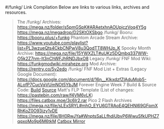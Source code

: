 #/funkg/ Link Compilation
Below are links to various links, archives and resources.
>The /funkg/ Archives:
https://mega.nz/folder/s5pmGSpK#ARAetxhnAOUpjczVoq4Y5g
https://mega.nz/megadrop/D2SKtOXSbgo
>/funkg/ Booru:
https://booru.plus/+funkg
>Phantom Arcade Stream Archive:
https://www.youtube.com/playlist?list=PL3wzueQts4CkbCNPwV8u3QodTT8WHJp_K
>Spooky Month Archive:
https://mega.nz/file/15YWXZLT#uUKz5DQmbq337WW-O5k2Z7nm-It3nChWFJhRNDJbxO8
>Legacy /funkg/ FNF Mod Wiki:
https://funkgmodwiki.miraheze.org
>Mod Archive:
https://rentry.co/5v2edo
>/funkg/ FNF Mod List + Extras (Legacy Google Document):
https://docs.google.com/document/d/16n__KlkxdzfZlAduMob5-ALofP7CucVqVUmNOt5YbJM
>Forever Engine Week 7 Build & Source Code:
[Build](https://mega.nz/file/FygSUTKJ#37stCtK7Kq9aR0dFPR_7vWCwWX4LCESu8sRc6UIVf0k)
[Source](https://mega.nz/file/fd5zlZBR#LZvm929m2CjrG8lpEIq3xqPAuFMZ4TydqsI_8YzrZ20)
>Matt's FLP Template (List of changes: https://pastebin.com/raw/f4VM6vLK)
https://files.catbox.moe/3c6lr2.rar
>Pico 2 Flash Archives
https://mega.nz/file/sLExSRYL#mhO_EYU6GTRAoE4QEHNl69GFpmXRhKoZ0O93izy1vDE
https://mega.nz/file/8H0RwJYa#WnptsSaLLfhdiUbvP6WwuSfkUPHZ7qqxoMo9p6M6tkM
[Catbox Mirror](https://files.catbox.moe/uyynuh.rar)